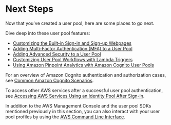 # Next Steps<a name="user-pool-next-steps"></a>

Now that you've created a user pool, here are some places to go next\.

Dive deep into these user pool features:
+ [Customizing the Built\-in Sign\-in and Sign\-up Webpages](cognito-user-pools-app-ui-customization.md)
+ [Adding Multi\-Factor Authentication \(MFA\) to a User Pool](user-pool-settings-mfa.md)
+ [Adding Advanced Security to a User Pool](cognito-user-pool-settings-advanced-security.md)
+ [Customizing User Pool Workflows with Lambda Triggers](cognito-user-identity-pools-working-with-aws-lambda-triggers.md)
+ [Using Amazon Pinpoint Analytics with Amazon Cognito User Pools](cognito-user-pools-pinpoint-integration.md)

For an overview of Amazon Cognito authentication and authorization cases, see [Common Amazon Cognito Scenarios](cognito-scenarios.md)\.

To access other AWS services after a successful user pool authentication, see [Accessing AWS Services Using an Identity Pool After Sign\-in](amazon-cognito-integrating-user-pools-with-identity-pools.md)\.

In addition to the AWS Management Console and the user pool SDKs mentioned previously in this section, you can also interact with your user pool profiles by using the [AWS Command Line Interface](https://docs.aws.amazon.com/cli/latest/reference/cognito-idp/index.html)\.